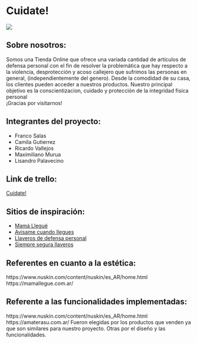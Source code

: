 <h1>Cuidate!</h1>
<img src="https://i.postimg.cc/d1CRCvRj/logo.png">

<h2>Sobre nosotros:</h2><div>
  Somos una Tienda Online que ofrece una variada cantidad de artículos de defensa personal con el fin de resolver la problemática que hay respecto a la violencia, desprotección y acoso callejero que sufrimos las personas en general, (independientemente del genero).
  Desde la comodidad de su casa, los clientes pueden acceder a nuestros productos. Nuestro principal objetivo es la conscientizacion, cuidado y protección de 
   la integridad fisica personal
  <div>¡Gracias por visitarnos!
  <div>
<h2>Integrantes del proyecto:</h2><div>
  <ul>
    <li>Franco Salas</li>
    <li>Camila Gutierrez</li>
    <li>Ricardo Vallejos</li>
    <li>Maximiliano Murua</li>
    <li>Lisandro Palavecino</li>
    </ul>
    <div>

<h2>Link de trello:</h2>
<a href="https://trello.com/b/tPagskz9/sprint-pi-c19">Cuídate!</a>


<h2>Sitios de inspiración:</h2>
      <ul>
        <li><a href="https://mamallegue.com.ar/">Mamá Llegué</a></li>
        <li><a href="https://www.avisamecuandollegues.com.ar/">Avisame cuando llegues</a></li>
        <li><a href="https://www.instagram.com/defensa_femsj/?hl=es">Llaveros de defensa personal</a></li>
        <li><a href="https://www.instagram.com/siempreseguraar/?hl=es">Siempre segura llaveros</a></li>
      </ul>
      
<h2>Referentes en cuanto a la estética:</h2>
https://www.nuskin.com/content/nuskin/es_AR/home.html
https://mamallegue.com.ar/
<h2>Referente a las funcionalidades implementadas:</h2>
https://www.nuskin.com/content/nuskin/es_AR/home.html
https://amaterasu.com.ar/
Fueron elegidas por los productos que venden ya que son similares para nuestro proyecto. Otras por el diseño y las funcionalidades.
